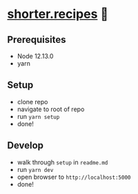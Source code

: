 # [shorter.recipes](https://shorter.recipes/search) 🍳

## Prerequisites

* Node 12.13.0
* yarn

## Setup

* clone repo
* navigate to root of repo
* run `yarn setup`
* done!

## Develop

* walk through `setup` in `readme.md`
* run `yarn dev`
* open browser to `http://localhost:5000`
* done!
